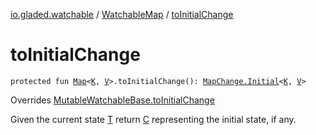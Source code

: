 [io.gladed.watchable](../index.md) / [WatchableMap](index.md) / [toInitialChange](./to-initial-change.md)

# toInitialChange

`protected fun `[`Map`](https://kotlinlang.org/api/latest/jvm/stdlib/kotlin.collections/-map/index.html)`<`[`K`](index.md#K)`, `[`V`](index.md#V)`>.toInitialChange(): `[`MapChange.Initial`](../-map-change/-initial/index.md)`<`[`K`](index.md#K)`, `[`V`](index.md#V)`>`

Overrides [MutableWatchableBase.toInitialChange](../-mutable-watchable-base/to-initial-change.md)

Given the current state [T](../-mutable-watchable-base/index.md#T) return [C](../-mutable-watchable-base/index.md#C) representing the initial state, if any.

